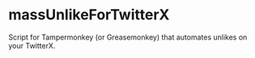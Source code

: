 # massUnlikeForTwitterX
Script for Tampermonkey (or Greasemonkey) that automates unlikes on your TwitterX.
